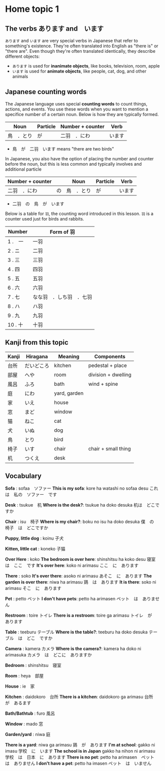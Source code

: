 # Home topic 1

## The verbs あります and　います

`あります` and `います` are very special verbs in Japanese  that refer to something's existence. They're often translated into English as "there is" or "there are". Even though they're often translated identically, they describe different objects:

* `あります` is used for **inanimate objects**, like books, television, room, apple
* `います` is used for **animate objects**, like people, cat, dog, and other animals

## Japanese counting words

The Japanese language uses special **counting words** to count things, actions, and events. You use these words when you want to mention a specifice number of a certain noun. Below is how they are typically formed.

| Noun | Particle | Number + counter | Verb |
| --- | --- | --- | --- |
| 鳥　．とり | が | 二羽　．にわ | います |

* 鳥　が　二羽　います means "there are two birds"

In Japanese, you also have the option of placing the number and counter before the noun, but this is less common and typically involves and additional particle

| Number + counter |  | Noun | Particle | Verb |
| --- | --- | --- | --- | --- |
| 二羽　．にわ | の | 鳥　．とり | が | います |

* 二羽　の　鳥　が　います

Below is a table for `羽`, the counting word introduced in this lesson. `羽` is a counter used just for birds and rabbits.

| Number | Form of 羽 |
| --- | --- |
| 1 .　一 | 一羽 |
| 2 . ニ　| 二羽 |
| 3 . 三　| 三羽 |
| 4 . 四　| 四羽 |
| 5 . 五　| 五羽 |
| 6 . 六　| 六羽 |
| 7 . 七　| なな羽　．しち羽　．七羽 |
| 8 . ハ　| ハ羽 |
| 9 . 九　| 九羽 |
| 10 . 十　| 十羽 |

## Kanji from this topic

| Kanji | Hiragana | Meaning | Components |
| --- | --- | --- | --- |
| 台所 | だいどころ | kitchen | pedestal + place |
| 部屋 | へや | room | division + dwelling |
| 風呂 | ふろ | bath | wind + spine |
| 庭 | にわ | yard, garden |  |
| 家 | いえ | house |  |
| 窓 | まど | window |  |
| 猫 | ねこ | cat |  |
| 犬 | いぬ | dog |  |
| 鳥 | とり | bird |  |
| 椅子 | いす | chair | chair + small thing |
| 机 | つくえ | desk |  |

## Vocabulary

**Sofa**
: sofaa　ソファー
**This is my sofa**: kore ha watashi no sofaa desu
これは　私の　ソファー　です

**Desk**
: tsukue　机
**Where is the desk?**: tsukue ha doko desuka
机は　どこですか

**Chair**
: isu　椅子
**Where is my chair?**: boku no isu ha doko desuka
僕　の　椅子　は　どこですか

**Puppy, little dog**
: koinu 子犬

**Kitten, little cat**
: koneko 子猫

**Over Here**
: koko
**The bedroom is over here**: shinshitsu ha koko desu
寝室　は　ここ　です
**It's over here**: koko ni arimasu
ここ　に　あります

**There**
: soko
**It's over there**: asoko ni arimasu 
あそこ　に　あります
**The garden is over there**: niwa ha arimasu 
鶏　は　あります
**It is there**: soko ni arimasu 
そこ　に　あります

**Pet**
: petto ペット
**I don't have pets**: petto ha arimasen 
ペット　は　ありません

**Restroom**
: toire トイレ
**There is a restroom**: toire ga arimasu
トイレ　が　あります

**Table**
: teeburu テーブル
**Where is the table?**: teeburu ha doko desuka
テーブル　は　どこ　ですか

**Camera**
: kamera カメラ
**Where is the camera?**: kamera ha doko ni arimasuka
カメラ　は　どこに　ありますか

**Bedroom**
: shinshitsu　寝室

**Room**
: heya　部屋

**House**
: ie　家

**Kitchen**
: daidokoro　台所
**There is a kitchen**: daidokoro ga arimasu
台所　が　あるます

**Bath/Bathtub**
: furo 風呂

**Window**
: mado 窓

**Garden/yard**
: niwa 庭

**There is a yard**: niwa ga arimasu 
鶏　が　あります
**I'm at school**: gakko ni imasu
学校　に　います
**The school is in Japan** gakko ha nihon ni arimasu
学校　は　日本　に　あります
**There is no pet**: petto ha arimasen　ペット　は　ありません
**I don't have a pet**: petto ha imasen ペット　は　いません